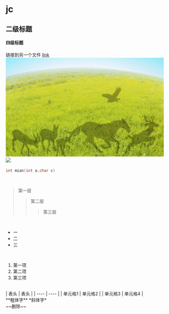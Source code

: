# jc
## 二级标题
#### 四级标题
链接到另一个文件 [link](second.md)
<br>
<img src="1.jpg">
<br>
<img src="https://gimg2.baidu.com/image_search/src=http%3A%2F%2Fupload-images.jianshu.io%2Fupload_images%2F14796736-51b118e1317fb7da.jpg&refer=http%3A%2F%2Fupload-images.jianshu.io&app=2002&size=f9999,10000&q=a80&n=0&g=0n&fmt=jpeg?sec=1622274617&t=e273d5b2914563654306942cc3297bfa">
<br>
```c
int mian(int a,char c)
```

<br>

>第一层
>>第二层
>>>第三层
<br>

* 一
* 二
* 三
<br>

1. 第一项
2. 第二项
3. 第三项
<br>
| 表头 | 表头 |
| ---- | ---- |
| 单元格1 | 单元格2 |
| 单元格3 | 单元格4 |
<br>
**粗体字**
*斜体字*
<br>
~~删除~~

